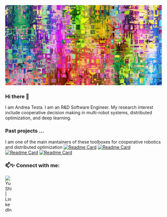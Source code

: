 <img src="./color-3286027_1280.jpg"/>

### Hi there 👋

<!--
**andrea-testa/andrea-testa** is a ✨ _special_ ✨ repository because its `README.md` (this file) appears on your GitHub profile.

Here are some ideas to get you started:

- 🔭 I’m currently working on ...
- 🌱 I’m currently learning ...
- 👯 I’m looking to collaborate on ...
- 🤔 I’m looking for help with ...
- 💬 Ask me about ...
- 📫 How to reach me: ...
- 😄 Pronouns: ...
- ⚡ Fun fact: ...
-->

I am Andrea Testa. I am an R&D Software Engineer. My research interest include cooperative decision making in multi-robot systems, distributed optimization, and deep learning.

### Past projects ...
I am one of the main mantainers of these toolboxes for cooperative robotics and distributed optimization
[![Readme Card](https://github-readme-stats.vercel.app/api/pin/?username=OPT4SMART&repo=ChoiRbot&theme=dracula)](https://github.com/OPT4SMART/ChoiRbot)
[![Readme Card](https://github-readme-stats.vercel.app/api/pin/?username=OPT4SMART&repo=crazychoir&theme=dracula)](https://github.com/OPT4SMART/crazychoir)
[![Readme Card](https://github-readme-stats.vercel.app/api/pin/?username=OPT4SMART&repo=DISROPT&theme=dracula)](https://github.com/OPT4SMART/DISROPT)
[![Readme Card](https://github-readme-stats.vercel.app/api/pin/?username=OPT4SMART&repo=ros2-vicon-receiver&theme=dracula)](https://github.com/OPT4SMART/ros2-vicon-receiver)

### 📫✨ Connect with me:

<a href="https://www.linkedin.com/in/andrea-testa-5b09aa163/"><img align="left" src="https://raw.githubusercontent.com/yushi1007/yushi1007/main/images/linkedin.svg" alt="Yu Shi | LinkedIn" width="21px"/></a>

